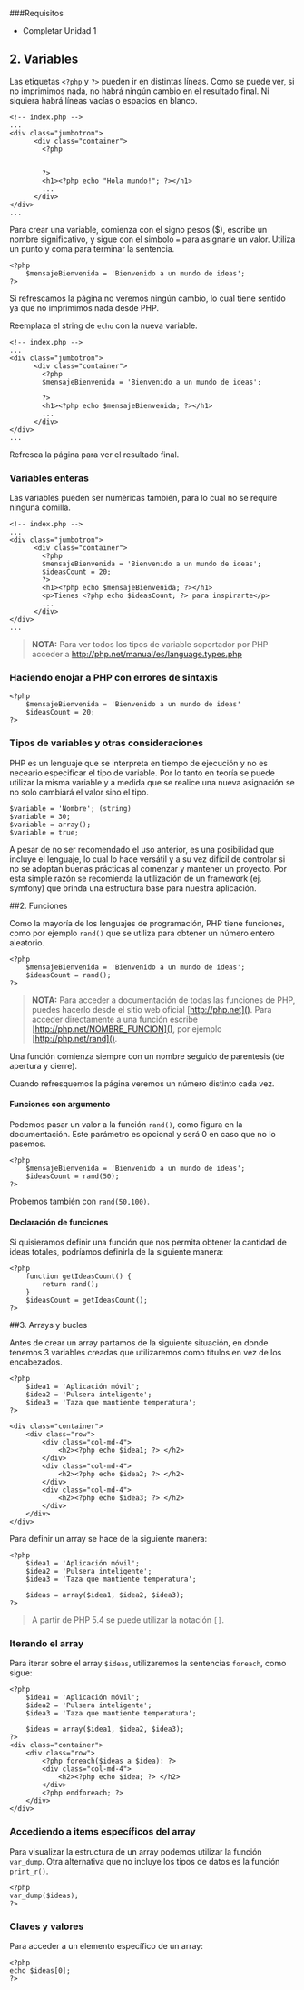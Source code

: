 ###Requisitos

- Completar Unidad 1

## 2. Variables

Las etiquetas `<?php` y `?>` pueden ir en distintas líneas. Como se puede ver, si no imprimimos nada, no habrá ningún cambio en el resultado final. Ni siquiera habrá líneas vacías o espacios en blanco.
```
<!-- index.php -->
...
<div class="jumbotron">
      <div class="container">
        <?php
        
        
        ?>
        <h1><?php echo "Hola mundo!"; ?></h1>
        ...
      </div>
</div>
...
```
Para crear una variable, comienza con el signo pesos ($), escribe un nombre significativo, y sigue con el simbolo `=` para asignarle un valor. Utiliza un punto y coma para terminar la sentencia.
```
<?php
    $mensajeBienvenida = 'Bienvenido a un mundo de ideas';
?>
```

Si refrescamos la página no veremos ningún cambio, lo cual tiene sentido ya que no imprimimos nada desde PHP.

Reemplaza el string de `echo` con la nueva variable.

```
<!-- index.php -->
...
<div class="jumbotron">
      <div class="container">
        <?php
        $mensajeBienvenida = 'Bienvenido a un mundo de ideas';
        
        ?>
        <h1><?php echo $mensajeBienvenida; ?></h1>
        ...
      </div>
</div>
...
```

Refresca la página para ver el resultado final.

### Variables enteras

Las variables pueden ser numéricas también, para lo cual no se require ninguna comilla.

```
<!-- index.php -->
...
<div class="jumbotron">
      <div class="container">
        <?php
        $mensajeBienvenida = 'Bienvenido a un mundo de ideas';
        $ideasCount = 20;
        ?>
        <h1><?php echo $mensajeBienvenida; ?></h1>
        <p>Tienes <?php echo $ideasCount; ?> para inspirarte</p>
        ...
      </div>
</div>
...
```

> **NOTA:** Para ver todos los tipos de variable soportador por PHP acceder a []()http://php.net/manual/es/language.types.php 

### Haciendo enojar a PHP con errores de sintaxis

```
<?php   
    $mensajeBienvenida = 'Bienvenido a un mundo de ideas'
    $ideasCount = 20;
?>
```

### Tipos de variables y otras consideraciones

PHP es un lenguaje que se interpreta en tiempo de ejecución y no es neceario especificar el tipo de variable. Por lo tanto en teoría se puede utilizar la misma variable y a medida que se realice una nueva asignación se no solo cambiará el valor sino el tipo.

```
$variable = 'Nombre'; (string)
$variable = 30;
$variable = array();
$variable = true;
```

A pesar de no ser recomendado el uso anterior, es una posibilidad que incluye el lenguaje, lo cual lo hace versátil y a su vez dificil de controlar si no se adoptan buenas prácticas al comenzar y mantener un proyecto. Por esta simple razón se recomienda la utilización de un framework (ej. symfony) que brinda una estructura base para nuestra aplicación.

##2. Funciones

Como la mayoría de los lenguajes de programación, PHP tiene funciones, como por ejemplo `rand()` que se utiliza para obtener un número entero aleatorio.

```
<?php
    $mensajeBienvenida = 'Bienvenido a un mundo de ideas';
    $ideasCount = rand();
?>
```
>**NOTA:** Para acceder a documentación de todas las funciones de PHP, puedes hacerlo desde el sitio web oficial [http://php.net](). Para acceder directamente a una función escribe [http://php.net/NOMBRE_FUNCION](), por ejemplo [http://php.net/rand]().

Una función comienza siempre con un nombre seguido de parentesis (de apertura y cierre).

Cuando refresquemos la página veremos un número distinto cada vez.

#### Funciones con argumento

Podemos pasar un valor a la función `rand()`, como figura en la documentación. Este parámetro es opcional y será 0 en caso que no lo pasemos.
```
<?php
    $mensajeBienvenida = 'Bienvenido a un mundo de ideas';
    $ideasCount = rand(50);
?>
```

Probemos también con `rand(50,100)`.

#### Declaración de funciones

Si quisieramos definir una función que nos permita obtener la cantidad de ideas totales, podríamos definirla de la siguiente manera:

```
<?php
    function getIdeasCount() {
        return rand();
    }
    $ideasCount = getIdeasCount();
?>
```

##3. Arrays y bucles

Antes de crear un array partamos de la siguiente situación, en donde tenemos 3 variables creadas que utilizaremos como títulos en vez de los encabezados. 
```
<?php
    $idea1 = 'Aplicación móvil';
    $idea2 = 'Pulsera inteligente';
    $idea3 = 'Taza que mantiente temperatura';
?>

<div class="container">
    <div class="row">
        <div class="col-md-4">
            <h2><?php echo $idea1; ?> </h2>
        </div>
        <div class="col-md-4">
            <h2><?php echo $idea2; ?> </h2>
        </div>
        <div class="col-md-4">
            <h2><?php echo $idea3; ?> </h2>
        </div>
    </div>
</div>
```

Para definir un array se hace de la siguiente manera:

```
<?php
    $idea1 = 'Aplicación móvil';
    $idea2 = 'Pulsera inteligente';
    $idea3 = 'Taza que mantiente temperatura';
    
    $ideas = array($idea1, $idea2, $idea3);
?>
```

> A partir de PHP 5.4 se puede utilizar la notación `[]`.

### Iterando el array

Para iterar sobre el array `$ideas`, utilizaremos la sentencias `foreach`, como sigue:

```
<?php
    $idea1 = 'Aplicación móvil';
    $idea2 = 'Pulsera inteligente';
    $idea3 = 'Taza que mantiente temperatura';
    
    $ideas = array($idea1, $idea2, $idea3);
?>
<div class="container">
    <div class="row">
        <?php foreach($ideas a $idea): ?>
        <div class="col-md-4">
            <h2><?php echo $idea; ?> </h2>
        </div>
        <?php endforeach; ?>
    </div>
</div>
```

### Accediendo a items específicos del array

Para visualizar la estructura de un array podemos utilizar la función `var_dump`. Otra alternativa que no incluye los tipos de datos es la función `print_r()`.
```
<?php
var_dump($ideas);
?>
```
### Claves y valores

Para acceder a un elemento específico de un array:

```
<?php
echo $ideas[0];
?>
```